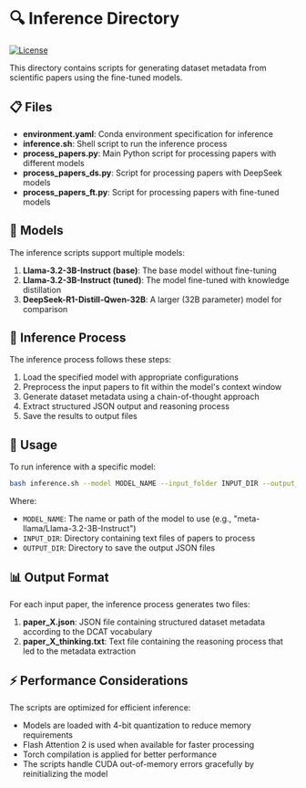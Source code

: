 # 🔍 Inference Directory

[![License](https://img.shields.io/badge/License-Apache%202.0-blue.svg)](https://opensource.org/licenses/Apache-2.0)

This directory contains scripts for generating dataset metadata from scientific papers using the fine-tuned models.

## 📋 Files

- **environment.yaml**: Conda environment specification for inference
- **inference.sh**: Shell script to run the inference process
- **process_papers.py**: Main Python script for processing papers with different models
- **process_papers_ds.py**: Script for processing papers with DeepSeek models
- **process_papers_ft.py**: Script for processing papers with fine-tuned models

## 🤖 Models

The inference scripts support multiple models:

1. **Llama-3.2-3B-Instruct (base)**: The base model without fine-tuning
2. **Llama-3.2-3B-Instruct (tuned)**: The model fine-tuned with knowledge distillation
3. **DeepSeek-R1-Distill-Qwen-32B**: A larger (32B parameter) model for comparison

## 🔄 Inference Process

The inference process follows these steps:

1. Load the specified model with appropriate configurations
2. Preprocess the input papers to fit within the model's context window
3. Generate dataset metadata using a chain-of-thought approach
4. Extract structured JSON output and reasoning process
5. Save the results to output files

## 🚀 Usage

To run inference with a specific model:

```bash
bash inference.sh --model MODEL_NAME --input_folder INPUT_DIR --output_folder OUTPUT_DIR
```

Where:
- `MODEL_NAME`: The name or path of the model to use (e.g., "meta-llama/Llama-3.2-3B-Instruct")
- `INPUT_DIR`: Directory containing text files of papers to process
- `OUTPUT_DIR`: Directory to save the output JSON files

## 📊 Output Format

For each input paper, the inference process generates two files:

1. **paper_X.json**: JSON file containing structured dataset metadata according to the DCAT vocabulary
2. **paper_X_thinking.txt**: Text file containing the reasoning process that led to the metadata extraction

## ⚡ Performance Considerations

The scripts are optimized for efficient inference:
- Models are loaded with 4-bit quantization to reduce memory requirements
- Flash Attention 2 is used when available for faster processing
- Torch compilation is applied for better performance
- The scripts handle CUDA out-of-memory errors gracefully by reinitializing the model